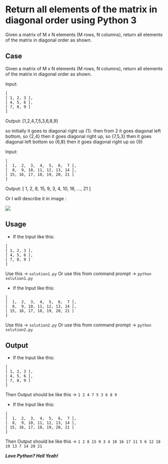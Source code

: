 # Return all elements of the matrix in diagonal order using Python 3
Given a matrix of M x N elements (M rows, N columns), return all elements of the matrix in diagonal order as shown.

## Case

Given a matrix of M x N elements (M rows, N columns), return all elements of the matrix in diagonal order as shown.

Input:
```
[
[ 1, 2, 3 ],
[ 4, 5, 6 ],
[ 7, 8, 9 ]
]
```
Output: [1,2,4,7,5,3,6,8,9]

so initially it goes to diagonal right up {1}.
then from 2 it goes diagonal left bottom, so {2,4}
then it goes diagonal right up, so {7,5,3}
then it goes diagonal left bottom so {6,8}
then it goes diagonal right up so {9}

Input:
```
[
[  1,  2,  3,  4,  5,  6,  7 ],
[  8,  9, 10, 11, 12, 13, 14 ],
[ 15, 16, 17, 18, 19, 20, 21 ]
]
```

Output: [ 1, 2, 8, 15, 9, 3, 4, 10, 16, …, 21 ]

Or I will describe it in image :

![](https://www.geeksforgeeks.org/wp-content/uploads/matrix_zag-zag.png)

## Usage

* If the Input like this:
```
[
[ 1, 2, 3 ],
[ 4, 5, 6 ],
[ 7, 8, 9 ]
]
```
Use this -> `solution1.py` Or use this from command prompt -> `python solution1.py`

* If the Input like this:
```
[
[  1,  2,  3,  4,  5,  6,  7 ],
[  8,  9, 10, 11, 12, 13, 14 ],
[ 15, 16, 17, 18, 19, 20, 21 ]
]
```
Use this -> `solution2.py` Or use this from command prompt -> `python solution2.py`

## Output

* If the Input like this:
```
[
[ 1, 2, 3 ],
[ 4, 5, 6 ],
[ 7, 8, 9 ]
]
```

Then Output should be like this -> `1 2 4 7 5 3 6 8 9`

* If the Input like this:
```
[
[  1,  2,  3,  4,  5,  6,  7 ],
[  8,  9, 10, 11, 12, 13, 14 ],
[ 15, 16, 17, 18, 19, 20, 21 ]
]
```
Then Output should be like this -> `1 2 8 15 9 3 4 10 16 17 11 5 6 12 18 19 13 7 14 20 21`

***Love Python? Hell Yeah!***
